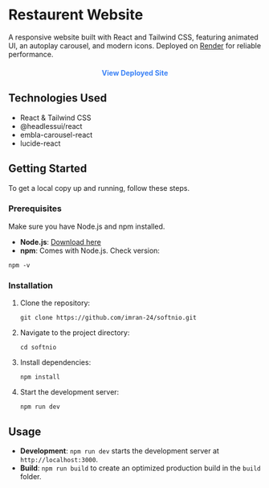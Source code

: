 <h1>Restaurent Website</h1>
<p>A responsive website built with React and Tailwind CSS, featuring animated UI, an autoplay carousel, and modern icons. Deployed on <a href="https://render.com" target="_blank">Render</a> for reliable performance.</p>

<div style="text-align: center; margin-top: 20px;">
    <a href="https://softnio.onrender.com" target="_blank" rel="noopener noreferrer" 
       style="color: #3b82f6; font-weight: bold; text-decoration: none;">
      View Deployed Site
    </a>
  </div>

<h2>Technologies Used</h2>
<ul>
  <li>React & Tailwind CSS</li>
  <li>@headlessui/react</li>
  <li>embla-carousel-react</li>
  <li>lucide-react</li>
</ul>

<h2 id="getting-started">Getting Started</h2>
<p>To get a local copy up and running, follow these steps.</p>

<h3>Prerequisites</h3>
<p>Make sure you have Node.js and npm installed.</p>
<ul>
  <li><strong>Node.js</strong>: <a href="https://nodejs.org" target="_blank">Download here</a></li>
  <li><strong>npm</strong>: Comes with Node.js. Check version:</li>
</ul>
<pre><code>npm -v</code></pre>

<h3 id="installation">Installation</h3>
<ol>
  <li>Clone the repository:
    <pre><code>git clone https://github.com/imran-24/softnio.git</code></pre>
  </li>
  <li>Navigate to the project directory:
    <pre><code>cd softnio</code></pre>
  </li>
  <li>Install dependencies:
    <pre><code>npm install</code></pre>
  </li>
  <li>Start the development server:
    <pre><code>npm run dev</code></pre>
  </li>
</ol>

<h2 id="usage">Usage</h2>
<ul>
  <li><strong>Development</strong>: <code>npm run dev</code> starts the development server at <code>http://localhost:3000</code>.</li>
  <li><strong>Build</strong>: <code>npm run build</code> to create an optimized production build in the <code>build</code> folder.</li>
</ul>


